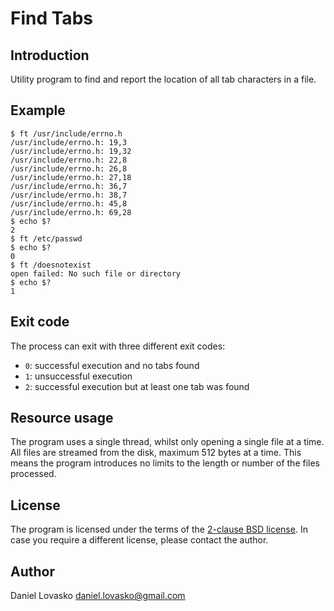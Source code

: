 # Find Tabs

## Introduction
Utility program to find and report the location of all tab characters in a
file.

## Example
```
$ ft /usr/include/errno.h
/usr/include/errno.h: 19,3
/usr/include/errno.h: 19,32
/usr/include/errno.h: 22,8
/usr/include/errno.h: 26,8
/usr/include/errno.h: 27,18
/usr/include/errno.h: 36,7
/usr/include/errno.h: 38,7
/usr/include/errno.h: 45,8
/usr/include/errno.h: 69,28
$ echo $?
2
$ ft /etc/passwd
$ echo $?
0
$ ft /doesnotexist
open failed: No such file or directory
$ echo $?
1
```

## Exit code
The process can exit with three different exit codes:
 * `0`: successful execution and no tabs found
 * `1`: unsuccessful execution
 * `2`: successful execution but at least one tab was found

## Resource usage
The program uses a single thread, whilst only opening a single file at a time.
All files are streamed from the disk, maximum 512 bytes at a time. This means
the program introduces no limits to the length or number of the files
processed.

## License
The program is licensed under the terms of the [2-clause BSD license](LICENSE).
In case you require a different license, please contact the author.

## Author
Daniel Lovasko <daniel.lovasko@gmail.com>
